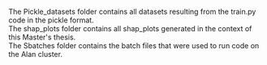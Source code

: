 The Pickle_datasets folder contains all datasets resulting from the train.py code in the pickle format. <br/>
The shap_plots folder contains all shap_plots generated in the context of this Master's thesis. <br/>
The Sbatches folder contains the batch files that were used to run code on the Alan cluster.
